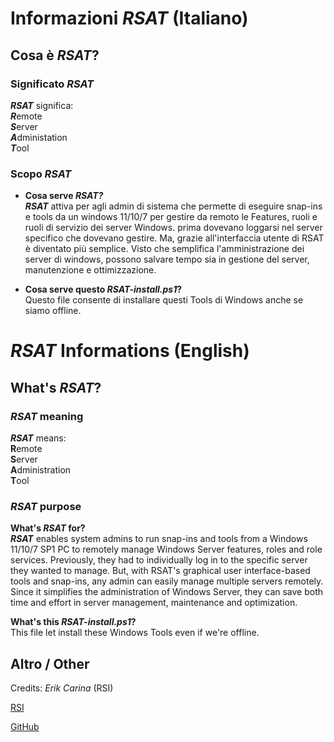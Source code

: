 # Informazioni *RSAT* (Italiano)


## Cosa è *RSAT*?

### Significato *RSAT*

***RSAT*** significa:  
***R***emote  
***S***erver  
***A***dministation  
***T***ool

### Scopo _RSAT_

- **Cosa serve *RSAT?***  
***RSAT*** attiva per agli admin di sistema che permette di eseguire snap-ins e tools da un windows 11/10/7 per gestire da remoto le Features, ruoli e ruoli di servizio dei server Windows.
prima dovevano loggarsi nel server specifico che dovevano gestire. Ma, grazie all'interfaccia utente di RSAT è diventato più semplice. 
Visto che semplifica l'amministrazione dei server di windows, possono salvare tempo sia in gestione del server, manutenzione e ottimizzazione.

- **Cosa serve questo *RSAT-install.ps1*?**  
Questo file consente di installare questi Tools di Windows anche se siamo offline.


# *RSAT* Informations (English)


## What's *RSAT*?

### *RSAT* meaning

***RSAT*** means:  
**R**emote  
**S**erver  
**A**dministration  
**T**ool

### *RSAT* purpose

**What's *RSAT* for?**  
***RSAT*** enables system admins to run snap-ins and tools from a Windows 11/10/7 SP1 PC to remotely manage Windows Server features, roles and role services. Previously, they had to individually log in to the specific server they wanted to manage. But, with RSAT's graphical user interface-based tools and snap-ins, any admin can easily manage multiple servers remotely. Since it simplifies the administration of Windows Server, they can save both time and effort in server management, maintenance and optimization.

**What's this *RSAT-install.ps1*?**  
This file let install these Windows Tools even if we're offline.


## Altro / Other 

Credits: *Erik Carina* (RSI)

[RSI](rsi.ch)

[GitHub](https://github.com/Ek6pr0/RSAT_Offline_11)